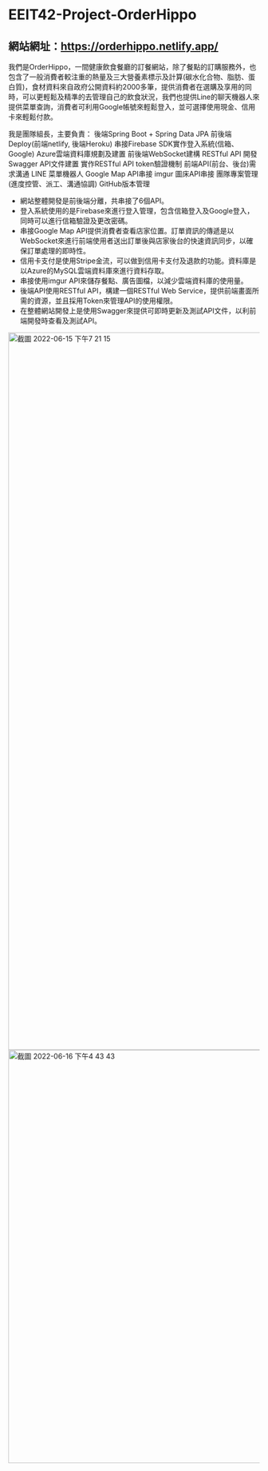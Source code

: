 # EEIT42-Project-OrderHippo

## 網站網址：https://orderhippo.netlify.app/

我們是OrderHippo，一間健康飲食餐廳的訂餐網站，除了餐點的訂購服務外，也包含了一般消費者較注重的熱量及三大營養素標示及計算(碳水化合物、脂肪、蛋白質)，食材資料來自政府公開資料約2000多筆，提供消費者在選購及享用的同時，可以更輕鬆及精準的去管理自己的飲食狀況，我們也提供Line的聊天機器人來提供菜單查詢，消費者可利用Google帳號來輕鬆登入，並可選擇使用現金、信用卡來輕鬆付款。

我是團隊組長，主要負責：
後端Spring Boot + Spring Data JPA
前後端Deploy(前端netlify, 後端Heroku)
串接Firebase SDK實作登入系統(信箱、Google)
Azure雲端資料庫規劃及建置
前後端WebSocket建構
RESTful API 開發
Swagger API文件建置
實作RESTful API token驗證機制
前端API(前台、後台)需求溝通
LINE 菜單機器人
Google Map API串接
imgur 圖床API串接
團隊專案管理(進度控管、派工、溝通協調)
GitHub版本管理

* 網站整體開發是前後端分離，共串接了6個API。
* 登入系統使用的是Firebase來進行登入管理，包含信箱登入及Google登入，同時可以進行信箱驗證及更改密碼。
* 串接Google Map API提供消費者查看店家位置。訂單資訊的傳遞是以WebSocket來進行前端使用者送出訂單後與店家後台的快速資訊同步，以確保訂單處理的即時性。
* 信用卡支付是使用Stripe金流，可以做到信用卡支付及退款的功能。資料庫是以Azure的MySQL雲端資料庫來進行資料存取。
* 串接使用imgur API來儲存餐點、廣告圖檔，以減少雲端資料庫的使用量。
* 後端API使用RESTful API，構建一個RESTful Web Service，提供前端畫面所需的資源，並且採用Token來管理API的使用權限。
* 在整體網站開發上是使用Swagger來提供可即時更新及測試API文件，以利前端開發時查看及測試API。

<img width="1436" alt="截圖 2022-06-15 下午7 21 15" src="https://user-images.githubusercontent.com/68499661/173815781-1e9c75bb-b408-4a88-83f0-d7df50061f66.png">

<img width="827" alt="截圖 2022-06-16 下午4 43 43" src="https://user-images.githubusercontent.com/68499661/174030838-3f3e3d40-f3a9-4032-bf0e-b90a20f54099.png">
